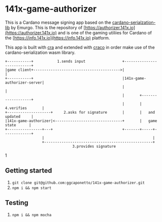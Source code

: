 # 141x-game-authorizer
This is a Cardano message signing app based on the [cardano-serialzation-lib](https://github.com/Emurgo/cardano-serialization-lib)
by Emurgo. This is the repository of [https://authorizer.141x.io](https://authorizer.141x.io) and is one of the gaming
utiliies for Cardano of the [https://info.141x.io](https://info.141x.io) platform.

This app is built with [cra](https://reactjs.org/docs/create-a-new-react-app.html) and extended with [craco](https://github.com/gsoft-inc/craco)
in order make use of the cardano-serialization wasm library.

````text
+-----------+           1.sends input                 +---------------------------+
|game client+---------------------------------------->|                           |
+-----------+                                         |141x-game-authorizer-server|
                                                      |                           |
                                                      |       +-------------------+
                                                      |       |  4.verifies       |
+--------------------+     2.asks for signature       |       |   and updated     |
|141x-game-authorizer|<-------------------------------+       |   game state      |
+----------------+---+                                +-------+-----+-------------+
                 |                                                  |
                 +--------------------------------------------------+
                               3.provides signature
````
1
## Getting started
1. ``git clone git@github.com:ggcaponetto/141x-game-authorizer.git``
1. ``npm i && npm start``
## Testing
1. ``npm i && npm mocha``
